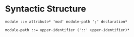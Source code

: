 # Syntactic Structure

```ebnf
module ::= attribute* 'mod' module-path ';' declaration*
```

```ebnf
module-path ::= upper-identifier ('::' upper-identifier)*
```
